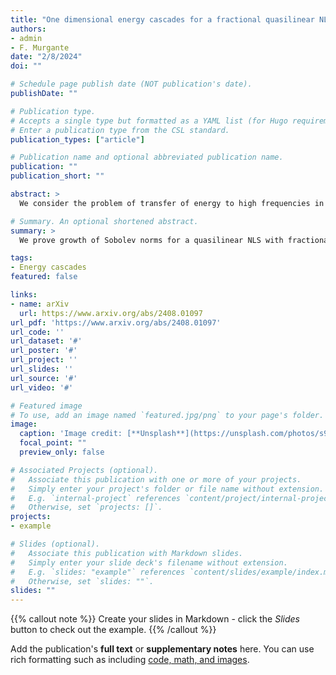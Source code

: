 ```yaml
---
title: "One dimensional energy cascades for a fractional quasilinear NLS"
authors: 
- admin
- F. Murgante
date: "2/8/2024"
doi: ""

# Schedule page publish date (NOT publication's date).
publishDate: ""

# Publication type.
# Accepts a single type but formatted as a YAML list (for Hugo requirements).
# Enter a publication type from the CSL standard.
publication_types: ["article"]

# Publication name and optional abbreviated publication name.
publication: ""
publication_short: ""

abstract: >
  We consider the problem of transfer of energy to high frequencies in a quasilinear Schrödinger equation with sublinear dispersion, on the one dimensional torus. We exhibit initial data undergoing finite but arbitrary large Sobolev norm explosion: their initial norm is arbitrary small in Sobolev spaces of high regularity, but at a later time becomes arbitrary large. We develop a novel mechanism producing instability, which is based on extracting, via paradifferential normal forms, an effective equation driving the dynamics whose leading term is a non-trivial transport operator with non-constant coefficients. We prove that such operator is responsible for energy cascades via a positive commutator estimate inspired by Mourre's commutator theory. 

# Summary. An optional shortened abstract.
summary: >
  We prove growth of Sobolev norms for a quasilinear NLS with fractional dispersion, introducing a novel paradigm to obtain energy cascades.

tags:
- Energy cascades
featured: false

links:
- name: arXiv
  url: https://www.arxiv.org/abs/2408.01097
url_pdf: 'https://www.arxiv.org/abs/2408.01097'
url_code: ''
url_dataset: '#'
url_poster: '#'
url_project: ''
url_slides: ''
url_source: '#'
url_video: '#'

# Featured image
# To use, add an image named `featured.jpg/png` to your page's folder. 
image:
  caption: 'Image credit: [**Unsplash**](https://unsplash.com/photos/s9CC2SKySJM)'
  focal_point: ""
  preview_only: false

# Associated Projects (optional).
#   Associate this publication with one or more of your projects.
#   Simply enter your project's folder or file name without extension.
#   E.g. `internal-project` references `content/project/internal-project/index.md`.
#   Otherwise, set `projects: []`.
projects:
- example

# Slides (optional).
#   Associate this publication with Markdown slides.
#   Simply enter your slide deck's filename without extension.
#   E.g. `slides: "example"` references `content/slides/example/index.md`.
#   Otherwise, set `slides: ""`.
slides: ""
---
```


{{% callout note %}}
Create your slides in Markdown - click the *Slides* button to check out the example.
{{% /callout %}}

Add the publication's **full text** or **supplementary notes** here. You can use rich formatting such as including [code, math, and images](https://docs.hugoblox.com/content/writing-markdown-latex/).
